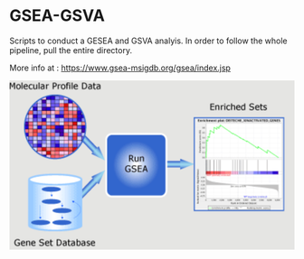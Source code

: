 # GSEA-GSVA

Scripts to conduct a GESEA and GSVA analyis. In order to follow the whole pipeline, pull the entire directory.

More info at : https://www.gsea-msigdb.org/gsea/index.jsp

![](./gsea_analysis.PNG) 

